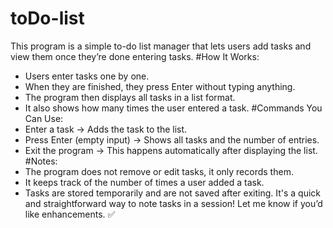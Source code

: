 # toDo-list
This program is a simple to-do list manager that lets users add tasks and view them once they’re done entering tasks.
#How It Works:
- Users enter tasks one by one.
- When they are finished, they press Enter without typing anything.
- The program then displays all tasks in a list format.
- It also shows how many times the user entered a task.
#Commands You Can Use:
- Enter a task → Adds the task to the list.
- Press Enter (empty input) → Shows all tasks and the number of entries.
- Exit the program → This happens automatically after displaying the list.
#Notes:
- The program does not remove or edit tasks, it only records them.
- It keeps track of the number of times a user added a task.
- Tasks are stored temporarily and are not saved after exiting.
It's a quick and straightforward way to note tasks in a session! Let me know if you’d like enhancements. ✅
